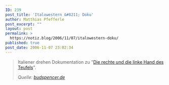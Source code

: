 ```yaml
---
ID: 239
post_title: 'Italowestern &#8211; Doku'
author: Matthias Pfefferle
post_excerpt: ""
layout: post
permalink: >
  https://notiz.blog/2006/11/07/italowestern-doku/
published: true
post_date: 2006-11-07 23:02:34
---
```

<!-- wp:quote -->
<blockquote class="wp-block-quote">
	<p>Italiener drehen Dokumentation zu "<a href="http://de.wikipedia.org/wiki/Die_rechte_und_die_linke_Hand_des_Teufels">Die rechte und die linke Hand des Teufels</a>".</p><cite>Quelle: <a href="http://www.budspencer.de/news/index.php?id=374&amp;von=start">budspencer.de</a></cite></blockquote>
<!-- /wp:quote -->